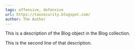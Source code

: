 ```yaml
---
tags: offensive, defensive
url: https://taosecurity.blogspot.com/
author: The Author
---
```


This is a description of the Blog object in the Blog collection.

This is the second line of that description.